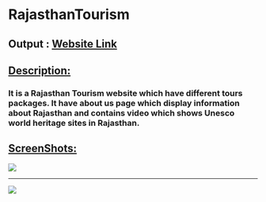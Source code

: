 # RajasthanTourism
## Output : [Website Link](https://chinmay189jain.github.io/RajasthanTourism/)

## <ins>Description:</ins>
### It is a Rajasthan Tourism website which have different tours packages. It have about us page which display information about Rajasthan and contains video which shows Unesco world heritage sites in Rajasthan.

## <ins>ScreenShots:</ins>
<img src="https://user-images.githubusercontent.com/66813313/186074298-42b481bb-53c6-4a0a-bf49-e779afb11c7b.png"> 
<hr>
<img src="https://user-images.githubusercontent.com/66813313/186074358-c6819d33-0d69-43c9-8994-2ec1c2fdeca7.png"> 

